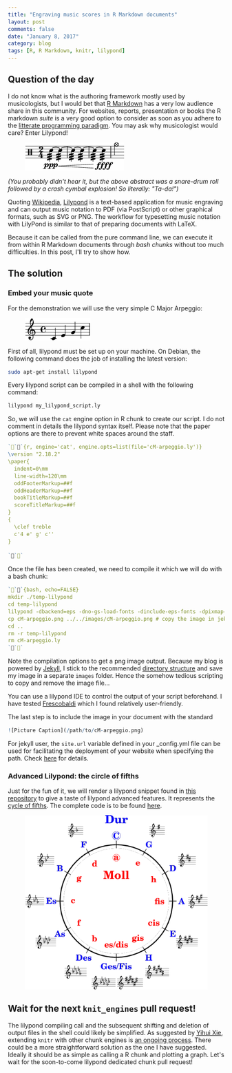 ```yaml
---
title: "Engraving music scores in R Markdown documents"
layout: post
comments: false
date: "January 8, 2017"
category: blog
tags: [R, R Markdown, knitr, lilypond]
---
```





## Question of the day

I do not know what is the authoring framework mostly used by musicologists, but I would bet that [R Markdown](http://rmarkdown.rstudio.com/index.html) has a very low audience share in this community. For websites, reports, presentation or books the R markdown *suite* is a very good option to consider as soon as you adhere to the [litterate programming paradigm](https://en.wikipedia.org/wiki/Literate_programming). You may ask why musicologist would care? Enter Lilypond!





<!--
![](/{{ site.url }}/images/snare-drum-roll.png)
-->

<div class="center">
  <figure>
    <a href="/images/cycle-fifth.png"><img src="/images/snare-drum-roll.png"></a>
  </figure>
</div>



_(You probably didn't hear it, but the above abstract was a snare-drum roll followed by a crash cymbal explosion! So literally: "Ta-da!")_

Quoting [Wikipedia](https://en.wikipedia.org/wiki/LilyPond), [Lilypond](http://lilypond.org/) is a text-based application for music engraving and can output music notation to PDF (via PostScript) or other graphical formats, such as SVG or PNG. The workflow for typesetting music notation with LilyPond is similar to that of preparing documents with LaTeX.

Because it can be called from the pure command line, we can execute it from within R Markdown documents through *bash chunks* without too much difficulties. In this post, I'll try to show how. 


## The solution
### Embed your music quote 

For the demonstration we will use the very simple C Major Arpeggio: 




<!--
![](/{{ site.url }}/images/cM-arpeggio.png)
-->

<div class="center">
  <figure>
    <a href="/images/cM-arpeggio.png"><img src="/images/cM-arpeggio.png"></a>
  </figure>
</div>




First of all, lilypond must be set up on your machine. On Debian, the following command does the job of installing the latest version:


```bash
sudo apt-get install lilypond 
```

Every lilypond script can be compiled in a shell with the following command: 



```bash
lilypond my_lilypond_script.ly
```

So, we will use the `cat` engine option in R chunk to create our script. I do not comment in details the lilypond syntax itself. Please note that the paper options are there to prevent white spaces around the staff.


```r
```{r, engine='cat', engine.opts=list(file='cM-arpeggio.ly')} 
\version "2.18.2"
\paper{
  indent=0\mm
  line-width=120\mm
  oddFooterMarkup=##f
  oddHeaderMarkup=##f
  bookTitleMarkup=##f
  scoreTitleMarkup=##f
}
{
  \clef treble
  c'4 e' g' c''
}

```
```

Once the file has been created, we need to compile it which we will do with a bash chunk: 

```r
```{bash, echo=FALSE}
mkdir ./temp-lilypond
cd temp-lilypond
lilypond -dbackend=eps -dno-gs-load-fonts -dinclude-eps-fonts -dpixmap-format=pngalpha --png ../cM-arpeggio.ly &>all.log
cp cM-arpeggio.png ../../images/cM-arpeggio.png # copy the image in jekyll images directory 
cd ..
rm -r temp-lilypond
rm cM-arpeggio.ly
```
```
Note the compilation options to get a png image output. Because my blog is powered by [Jekyll](https://jekyllrb.com/), I stick to the recommended [directory structure](https://jekyllrb.com/docs/structure/) and save my image in a separate `images` folder. Hence the somehow tedious scripting to copy and remove the image file... 

You can use a lilypond IDE to control the output of your script beforehand. I have tested [Frescobaldi](http://frescobaldi.org/) which I found relatively user-friendly. 

The last step is to include the image in your document with the standard 


```r
![Picture Caption](/path/to/cM-arpeggio.png)
```

For jekyll user, the `site.url` variable defined in your _config.yml file can be used for facilitating the deployment of your website when specifying the path. Check [here](https://jekyllrb.com/docs/posts/#including-images-and-resources) for details. 


### Advanced Lilypond: the circle of fifths

Just for the fun of it, we will render a lilypond snippet found in [this repository](https://lsr.di.unimi.it/) to give a taste of lilypond advanced features. It represents the [cycle of fifths](https://en.wikipedia.org/wiki/Circle_of_fifths).
The complete code is to be found [here](https://lsr.di.unimi.it/form.php?type=snippet;id=1040;rld=m_snippet). 







<div class="center">
  <figure>
    <a href="/images/cycle-fifth.png"><img src="/images/cycle-fifth.png"></a>
  </figure>
</div>


## Wait for the next `knit_engines` pull request!

The lilypond compiling call and the subsequent shifting and deletion of output files in the shell could likely be simplified. As suggested by [Yihui Xie](https://yihui.name/knitr/demo/engines/), extending `knitr` with other chunk engines is [an ongoing process](https://github.com/yihui/knitr/blob/master/R/engine.R). There could be a more straightforward solution as the one I have suggested. Ideally it should be as simple as calling a R chunk and plotting a graph. Let's wait for the soon-to-come lilypond dedicated chunk pull request!



